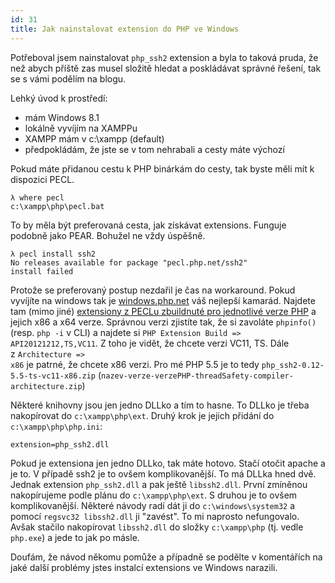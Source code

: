 ```yaml
---
id: 31
title: Jak nainstalovat extension do PHP ve Windows
---
```


Potřeboval jsem nainstalovat <code>php_ssh2</code> extension a byla to taková pruda, že než abych příště zas musel složitě hledat a poskládávat správné řešení, tak se s vámi podělím na blogu.

Lehký úvod k prostředí:

<ul>
<li>mám Windows 8.1</li>
<li>lokálně vyvíjím na XAMPPu</li>
<li>XAMPP mám v c:\xampp (default)</li>
<li>předpokládám, že jste se v tom nehrabali a cesty máte výchozí</li>
</ul>

Pokud máte přidanou cestu k PHP binárkám do cesty, tak byste měli mít k dispozici PECL.

```
λ where pecl
c:\xampp\php\pecl.bat
```

To by měla být preferovaná cesta, jak získávat extensions. Funguje podobně jako PEAR. Bohužel ne vždy úspěšně.

```
λ pecl install ssh2
No releases available for package "pecl.php.net/ssh2"
install failed
```

Protože se preferovaný postup nezdařil je čas na workaround. Pokud vyvíjíte na windows tak je <a href="http://windows.php.net">windows.php.net</a> váš nejlepší kamarád. Najdete tam (mimo jiné) <a href="http://windows.php.net/downloads/pecl/releases/">extensiony z PECLu zbuildnuté pro jednotlivé verze PHP</a> a jejich x86 a x64 verze. Správnou verzi zjistíte tak, že si zavoláte <code>phpinfo()</code> (resp. <code>php -i</code> v CLI) a najdete si `PHP Extension Build => API20121212,TS,VC11`. Z toho je vidět, že chcete verzi VC11, TS. Dále z <code>Architecture =&gt; x86</code> je patrné, že chcete x86 verzi. Pro mé PHP 5.5 je to tedy <code>php_ssh2-0.12-5.5-ts-vc11-x86.zip</code> (<code>nazev-verze-verzePHP-threadSafety-compiler-architecture.zip</code>)

Některé knihovny jsou jen jedno DLLko a tím to hasne. To DLLko je třeba nakopírovat do <code>c:\xampp\php\ext</code>. Druhý krok je jejich přidání do <code>c:\xampp\php\php.ini</code>:

```
extension=php_ssh2.dll
```

Pokud je extensiona jen jedno DLLko, tak máte hotovo. Stačí otočit apache a je to. V případě ssh2 je to ovšem komplikovanější. To má DLLka hned dvě. Jednak extension <code>php_ssh2.dll</code> a pak ještě <code>libssh2.dll</code>. První zmíněnou nakopírujeme podle plánu do <code>c:\xampp\php\ext</code>. S druhou je to ovšem komplikovanější. Některé návody radí dát ji do <code>c:\windows\system32</code> a pomocí <code>regsvc32 libssh2.dll</code> ji "zavést". To mi naprosto nefungovalo. Avšak stačilo nakopírovat <code>libssh2.dll</code> do složky <code>c:\xampp\php</code> (tj. vedle <code>php.exe</code>) a jede to jak po másle.

Doufám, že návod někomu pomůže a případně se podělte v komentářích na jaké další problémy jstes instalcí extensions ve Windows narazili.

